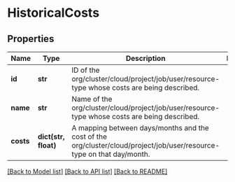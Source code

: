 # HistoricalCosts

## Properties
Name | Type | Description | Notes
------------ | ------------- | ------------- | -------------
**id** | **str** | ID of the org/cluster/cloud/project/job/user/resource-type whose costs are being described. | 
**name** | **str** | Name of the org/cluster/cloud/project/job/user/resource-type whose costs are being described. | 
**costs** | **dict(str, float)** | A mapping between days/months and the cost of the org/cluster/cloud/project/job/user/resource-type on that day/month. | 

[[Back to Model list]](../README.md#documentation-for-models) [[Back to API list]](../README.md#documentation-for-api-endpoints) [[Back to README]](../README.md)


